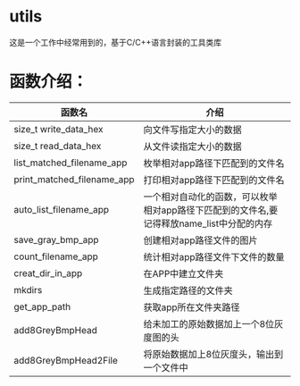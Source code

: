 # utils

这是一个工作中经常用到的，基于C/C++语言封装的工具类库

# 函数介绍：
函数名     | 介绍
-------- | -----
size_t write_data_hex| 向文件写指定大小的数据
size_t read_data_hex|  从文件读指定大小的数据
list_matched_filename_app  | 枚举相对app路径下匹配到的文件名
 print_matched_filename_app | 打印相对app路径下匹配到的文件名
auto_list_filename_app  |  一个相对自动化的函数，可以枚举相对app路径下匹配到的文件名,要记得释放name_list中分配的内存
 save_gray_bmp_app | 创建相对app路径文件的图片
count_filename_app | 统计相对app路径文件下文件的数量
creat_dir_in_app | 在APP中建立文件夹
mkdirs | 生成指定路径的文件夹
get_app_path | 获取app所在文件夹路径
add8GreyBmpHead | 给未加工的原始数据加上一个8位灰度图的头
add8GreyBmpHead2File | 将原始数据加上8位灰度头，输出到一个文件中
